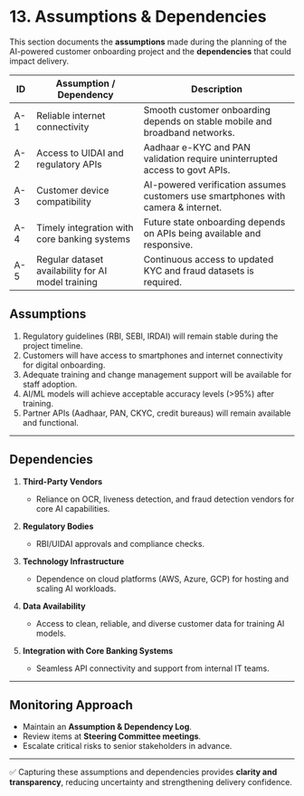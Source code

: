 # 13. Assumptions & Dependencies

This section documents the **assumptions** made during the planning of the AI-powered customer onboarding project and the **dependencies** that could impact delivery.


| ID   | Assumption / Dependency                        | Description                                                                 |
|------|------------------------------------------------|-----------------------------------------------------------------------------|
| A-1  | Reliable internet connectivity                  | Smooth customer onboarding depends on stable mobile and broadband networks. |
| A-2  | Access to UIDAI and regulatory APIs             | Aadhaar e-KYC and PAN validation require uninterrupted access to govt APIs. |
| A-3  | Customer device compatibility                   | AI-powered verification assumes customers use smartphones with camera & internet. |
| A-4  | Timely integration with core banking systems    | Future state onboarding depends on APIs being available and responsive.     |
| A-5  | Regular dataset availability for AI model training | Continuous access to updated KYC and fraud datasets is required.           |


## Assumptions
1. Regulatory guidelines (RBI, SEBI, IRDAI) will remain stable during the project timeline.  
2. Customers will have access to smartphones and internet connectivity for digital onboarding.  
3. Adequate training and change management support will be available for staff adoption.  
4. AI/ML models will achieve acceptable accuracy levels (>95%) after training.  
5. Partner APIs (Aadhaar, PAN, CKYC, credit bureaus) will remain available and functional.  

---

## Dependencies
1. **Third-Party Vendors**  
   - Reliance on OCR, liveness detection, and fraud detection vendors for core AI capabilities.  

2. **Regulatory Bodies**  
   - RBI/UIDAI approvals and compliance checks.  

3. **Technology Infrastructure**  
   - Dependence on cloud platforms (AWS, Azure, GCP) for hosting and scaling AI workloads.  

4. **Data Availability**  
   - Access to clean, reliable, and diverse customer data for training AI models.  

5. **Integration with Core Banking Systems**  
   - Seamless API connectivity and support from internal IT teams.  

---

## Monitoring Approach
- Maintain an **Assumption & Dependency Log**.  
- Review items at **Steering Committee meetings**.  
- Escalate critical risks to senior stakeholders in advance.  

---

✅ Capturing these assumptions and dependencies provides **clarity and transparency**, reducing uncertainty and strengthening delivery confidence.
